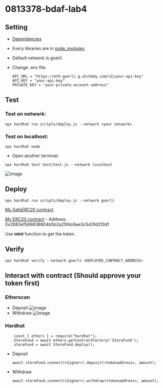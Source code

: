 # 0813378-bdaf-lab4

## Setting
  - [Dependencies](https://github.com/C1em3nt/0813378-bdaf-lab3/blob/main/package.json)
  
  - Every libraries are in [node_modules](https://github.com/C1em3nt/0813378-bdaf-lab3/tree/main/node_modules).
  
  - Default network is goerli.
  
  - Change .env file.
    ```
    API_URL = "https://eth-goerli.g.alchemy.com/v2/your-api-key"
    API_KEY = "your-api-key"
    PRIVATE_KEY = "your-private-account-address"
    ```
## Test
### Test on network:
```
npx hardhat run scripts/deploy.js --network <your network>
```
### Test on localhost:
  
  ```
  npx hardhat node
  ```
  
  - Open another terminal:
  ```
  npx hardhat test test/test.js --network localhost
  ```

  ![image](https://user-images.githubusercontent.com/87816657/226351241-dad3e61f-4aa5-451e-b454-38ae59bc76a4.png)

## Deploy
```
npx hardhat run scripts/deploy.js --network goerli
```
[My SafeERC20 contract](https://goerli.etherscan.io/address/0x8d063dbEB60cE973443E096A932575a980EA8520)

[My ERC20 contract](https://goerli.etherscan.io/address/0x2883ef569838804b5b2a25fdc6ee3c543fd313d1) - Address: 0x2883ef569838804b5b2a25fdc6ee3c543fd313d1

Use **mint** function to get the token.
  
## Verify
```
npx hardhat verify --network goerli <DEPLOYED_CONTRACT_ADDRESS>
```

## Interact with contract (Should approve your token first)

### Etherscan
- Deposit
![image](https://user-images.githubusercontent.com/87816657/226358704-56c4a462-2f88-4a9b-a659-b0c5ec1a59c4.png)
- Withdraw
![image](https://user-images.githubusercontent.com/87816657/226358917-009d6b9d-510a-48ed-b526-a26a2fbaf754.png)
### Hardhat
```
    const { ethers } = require("hardhat");
    StoreFund = await ethers.getContractFactory('StoreFund');
    storeFund = await StoreFund.deploy();
```
- Deposit
  ```
  await storeFund.connect(<Signer>).deposit(<tokenaddress>, amount);
  ```
- Withdraw
  ```
  await storeFund.connect(<Signer>).withdraw(<tokenaddress>, amount);
  ```
